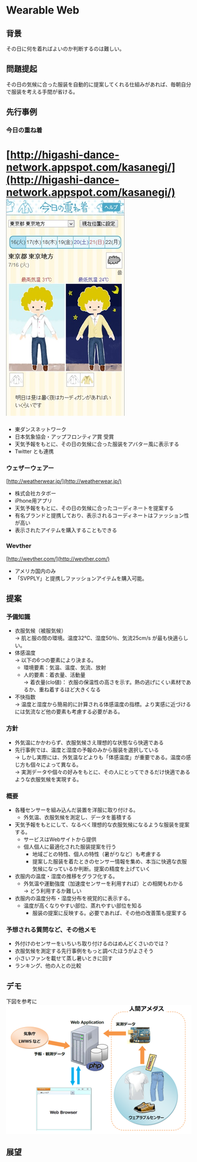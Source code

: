 Wearable Web
=============

## 背景
その日に何を着ればよいのか判断するのは難しい。

## 問題提起
その日の気候に合った服装を自動的に提案してくれる仕組みがあれば、毎朝自分で服装を考える手間が省ける。


## 先行事例
### 今日の重ね着
[http://higashi-dance-network.appspot.com/kasanegi/](http://higashi-dance-network.appspot.com/kasanegi/)
![今日の重ね着](images/kyou_no_kasanegi.jpg)
=======

- 東ダンスネットワーク
- 日本気象協会・アップフロンティア賞 受賞
- 天気予報をもとに、その日の気候に合った服装をアバター風に表示する
- Twitter とも連携


### ウェザーウェアー
[http://weatherwear.jp/](http://weatherwear.jp/)

- 株式会社カタボー
- iPhone用アプリ
- 天気予報をもとに、その日の気候に合ったコーディネートを提案する
- 有名ブランドと提携しており、表示されるコーディネートはファッション性が高い
- 表示されたアイテムを購入することもできる

### Wevther
[http://wevther.com/](http://wevther.com/)

- アメリカ国内のみ
- 「SVPPLY」と提携しファッションアイテムを購入可能。

## 提案

### 予備知識
- 衣服気候（被服気候）  
→ 肌と服の間の環境。温度32℃、湿度50％、気流25cm/s が最も快適らしい。
- 体感温度  
→ 以下の6つの要素により決まる。
	- 環境要素：気温、温度、気流、放射
	- 人的要素：着衣量、活動量  
	→ 着衣量(clo値)： 衣服の保温性の高さを示す。熱の逃げにくい素材であるか、重ね着するほど大きくなる  
- 不快指数  
→ 温度と湿度から簡易的に計算される体感温度の指標。より実感に近づけるには気流など他の要素も考慮する必要がある。

### 方針
- 外気温にかかわらず、衣服気候さえ理想的な状態なら快適である
- 先行事例では、温度と湿度の予報のみから服装を選択している  
→ しかし実際には、外気温などよりも「体感温度」が重要である。温度の感じ方も個々によって異なる。  
→ 実測データや個々の好みをもとに、その人にとってできるだけ快適であるような衣服気候を実現する。

### 概要

- 各種センサーを組み込んだ装置を洋服に取り付ける。
	- 外気温、衣服気候を測定し、データを蓄積する
- 天気予報をもとにして、なるべく理想的な衣服気候になるような服装を提案する。
	- サービスはWebサイトから提供
	- 個人個人に最適化された服装提案を行う
		- 地域ごとの特性、個人の特性（暑がりなど）も考慮する
		- 提案した服装を着たときのセンサー情報を集め、本当に快適な衣服気候になっているか判断。提案の精度を上げていく
- 衣服内の温度・湿度の推移をグラフ化する。
	- 外気温や運動強度（加速度センサーを利用すれば）との相関もわかる  
→ どう利用するか難しい
- 衣服内の温度分布・湿度分布を視覚的に表示する。
	- 温度が高くなりやすい部位、蒸れやすい部位を知る
		- 服装の提案に反映する。必要であれば、その他の改善策も提案する


### 予想される質問など、その他メモ
- 外付けのセンサーをいちいち取り付けるのはめんどくさいのでは？
- 衣服気候を測定する先行事例をもっと調べたほうがよさそう
- 小さいファンを載せて蒸し暑いときに回す
- ランキング、他の人との比較




## デモ
下図を参考に
![システム構成](images/system.png)

## 展望


